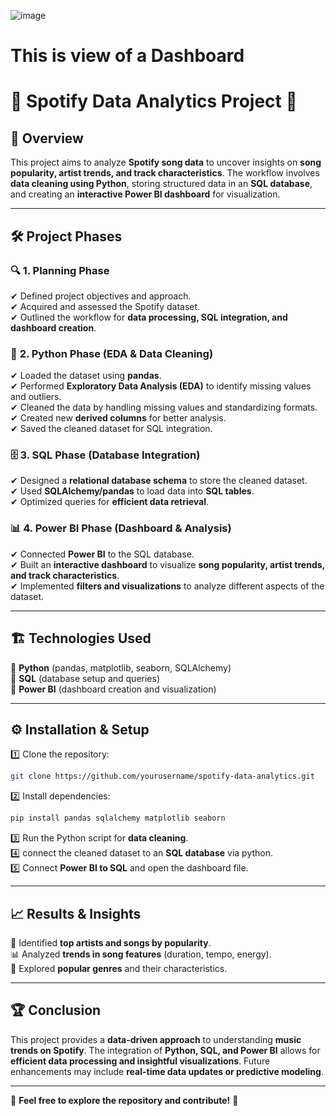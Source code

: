 ![image](https://github.com/user-attachments/assets/7d482976-5b4d-4259-a8ce-df756baaf5c8)
# This is view of a Dashboard

# 🎵 Spotify Data Analytics Project 🚀

## 📌 Overview

This project aims to analyze **Spotify song data** to uncover insights on **song popularity, artist trends, and track characteristics**. The workflow involves **data cleaning using Python**, storing structured data in an **SQL database**, and creating an **interactive Power BI dashboard** for visualization.

---

## 🛠 Project Phases

### 🔍 **1. Planning Phase**

✔ Defined project objectives and approach.  
✔ Acquired and assessed the Spotify dataset.  
✔ Outlined the workflow for **data processing, SQL integration, and dashboard creation**.

### 🐍 **2. Python Phase (EDA & Data Cleaning)**

✔ Loaded the dataset using **pandas**.  
✔ Performed **Exploratory Data Analysis (EDA)** to identify missing values and outliers.  
✔ Cleaned the data by handling missing values and standardizing formats.  
✔ Created new **derived columns** for better analysis.  
✔ Saved the cleaned dataset for SQL integration.

### 🗄 **3. SQL Phase (Database Integration)**

✔ Designed a **relational database schema** to store the cleaned dataset.  
✔ Used **SQLAlchemy/pandas** to load data into **SQL tables**.  
✔ Optimized queries for **efficient data retrieval**.

### 📊 **4. Power BI Phase (Dashboard & Analysis)**

✔ Connected **Power BI** to the SQL database.  
✔ Built an **interactive dashboard** to visualize **song popularity, artist trends, and track characteristics**.  
✔ Implemented **filters and visualizations** to analyze different aspects of the dataset.

---

## 🏗 Technologies Used

🔹 **Python** (pandas, matplotlib, seaborn, SQLAlchemy)  
🔹 **SQL** (database setup and queries)  
🔹 **Power BI** (dashboard creation and visualization)

---

## ⚙ Installation & Setup

1️⃣ Clone the repository:  
   ```sh
   git clone https://github.com/yourusername/spotify-data-analytics.git
   ```
2️⃣ Install dependencies:  
   ```sh
   pip install pandas sqlalchemy matplotlib seaborn
   ```
3️⃣ Run the Python script for **data cleaning**.  
4️⃣ connect the cleaned dataset to an **SQL database** via python.  
5️⃣ Connect **Power BI to SQL** and open the dashboard file.

---

## 📈 Results & Insights

🎵 Identified **top artists and songs by popularity**.  
📊 Analyzed **trends in song features** (duration, tempo, energy).  
🎼 Explored **popular genres** and their characteristics.

---

## 🏆 Conclusion

This project provides a **data-driven approach** to understanding **music trends on Spotify**. The integration of **Python, SQL, and Power BI** allows for **efficient data processing and insightful visualizations**. Future enhancements may include **real-time data updates or predictive modeling**.

---

📢 **Feel free to explore the repository and contribute!** 🚀

